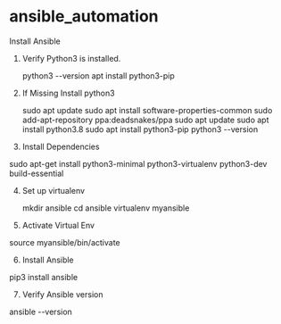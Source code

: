 # ansible_automation


Install Ansible


1. Verify Python3 is installed.

    python3 --version
    apt install python3-pip


2. If Missing Install python3

    sudo apt update
    sudo apt install software-properties-common
    sudo add-apt-repository ppa:deadsnakes/ppa
    sudo apt update
    sudo apt install python3.8
    sudo apt install python3-pip
    python3 --version


3. Install Dependencies

sudo apt-get install python3-minimal python3-virtualenv python3-dev build-essential


4. Set up virtualenv

    mkdir ansible
    cd ansible
    virtualenv myansible


5. Activate Virtual Env

source myansible/bin/activate


6. Install Ansible

pip3 install ansible


7. Verify Ansible version

ansible --version 

